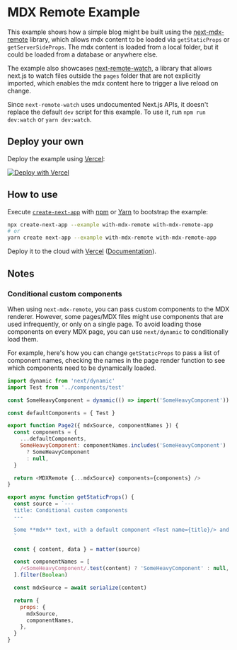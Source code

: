# MDX Remote Example

This example shows how a simple blog might be built using the [next-mdx-remote](https://github.com/hashicorp/next-mdx-remote) library, which allows mdx content to be loaded via `getStaticProps` or `getServerSideProps`. The mdx content is loaded from a local folder, but it could be loaded from a database or anywhere else.

The example also showcases [next-remote-watch](https://github.com/hashicorp/next-remote-watch), a library that allows next.js to watch files outside the `pages` folder that are not explicitly imported, which enables the mdx content here to trigger a live reload on change.

Since `next-remote-watch` uses undocumented Next.js APIs, it doesn't replace the default `dev` script for this example. To use it, run `npm run dev:watch` or `yarn dev:watch`.

## Deploy your own

Deploy the example using [Vercel](https://vercel.com?utm_source=github&utm_medium=readme&utm_campaign=next-example):

[![Deploy with Vercel](https://vercel.com/button)](https://vercel.com/new/git/external?repository-url=https://github.com/vercel/next.js/tree/canary/examples/with-mdx-remote&project-name=with-mdx-remote&repository-name=with-mdx-remote)

## How to use

Execute [`create-next-app`](https://github.com/vercel/next.js/tree/canary/packages/create-next-app) with [npm](https://docs.npmjs.com/cli/init) or [Yarn](https://yarnpkg.com/lang/en/docs/cli/create/) to bootstrap the example:

```bash
npx create-next-app --example with-mdx-remote with-mdx-remote-app
# or
yarn create next-app --example with-mdx-remote with-mdx-remote-app
```

Deploy it to the cloud with [Vercel](https://vercel.com/new?utm_source=github&utm_medium=readme&utm_campaign=next-example) ([Documentation](https://nextjs.org/docs/deployment)).

## Notes

### Conditional custom components

When using `next-mdx-remote`, you can pass custom components to the MDX renderer. However, some pages/MDX files might use components that are used infrequently, or only on a single page. To avoid loading those components on every MDX page, you can use `next/dynamic` to conditionally load them.

For example, here's how you can change `getStaticProps` to pass a list of component names, checking the names in the page render function to see which components need to be dynamically loaded.

```js
import dynamic from 'next/dynamic'
import Test from '../components/test'

const SomeHeavyComponent = dynamic(() => import('SomeHeavyComponent'))

const defaultComponents = { Test }

export function Page2({ mdxSource, componentNames }) {
  const components = {
    ...defaultComponents,
    SomeHeavyComponent: componentNames.includes('SomeHeavyComponent')
      ? SomeHeavyComponent
      : null,
  }

  return <MDXRemote {...mdxSource} components={components} />
}

export async function getStaticProps() {
  const source = `---
  title: Conditional custom components
  ---

  Some **mdx** text, with a default component <Test name={title}/> and a Heavy component <SomeHeavyComponent />
  `

  const { content, data } = matter(source)

  const componentNames = [
    /<SomeHeavyComponent/.test(content) ? 'SomeHeavyComponent' : null,
  ].filter(Boolean)

  const mdxSource = await serialize(content)

  return {
    props: {
      mdxSource,
      componentNames,
    },
  }
}
```
